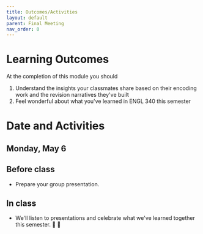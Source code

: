 ```yaml
---
title: Outcomes/Activities
layout: default
parent: Final Meeting
nav_order: 0
---
```


# Learning Outcomes

At the completion of this module you should

1. Understand the insights your classmates share based on their encoding work and the revision narratives they've built
2. Feel wonderful about what you've learned in ENGL 340 this semester

# Date and Activities

## Monday, May 6

## Before class

- Prepare your group presentation.

## In class

- We'll listen to presentations and celebrate what we've learned together this semester. 🎉 🙌

